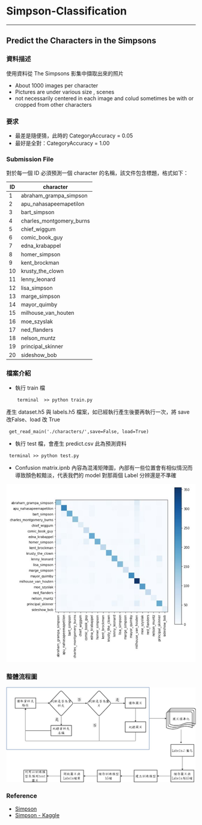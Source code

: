 # Simpson-Classification
---
## Predict the Characters in the Simpsons
### 資料描述
使用資料從 The Simpsons 影集中擷取出來的照片
* About 1000 images per character
* Pictures are under various size , scenes
* not necessarily centered in each image and colud sometimes be with or cropped from other characters

### 要求
* 最差是隨便猜，此時的 CategoryAccuracy = 0.05
* 最好是全對：CategoryAccuracy = 1.00
### Submission File
對於每一個 ID 必須預測一個 character 的名稱，該文件包含標題，格式如下：
	
|      ID        |    character   			|
| -------------  | ------------- 			|
|       1        | abraham_grampa_simpson 	|
|       2        | apu_nahasapeemapetilon	|
|       3        | bart_simpson  			|
|       4        | charles_montgomery_burns |
|       5        | chief_wiggum  			|
|       6        | comic_book_guy   		|
|       7        | edna_krabappel  			|
|       8        | homer_simpson    		|
|       9        | kent_brockman  			|
|       10       | krusty_the_clown   		|
|       11       | lenny_leonard  			|
|       12       | lisa_simpson    			|
|       13       | marge_simpson  			|
|       14       | mayor_quimby   			|
|       15       | milhouse_van_houten   	|
|       16       | moe_szyslak   			|
|       17       | ned_flanders  			|
|       18       | nelson_muntz   			|
|       19       | principal_skinner  		|
|       20       | sideshow_bob    			|

### 檔案介紹
* 執行 train 檔
```
    terminal  >> python train.py
```
產生 dataset.h5 與 labels.h5 檔案，如已經執行產生後要再執行一次，將 save 改False、load 改 True
```
 get_read_main('./characters/',save=False, load=True)
```
* 執行 test 檔，會產生 predict.csv 此為預測資料
```
 terminal >> python test.py
```
* Confusion matrix.ipnb 內容為混淆矩陣圖，內部有一些位置會有相似情況而導致顏色較黯淡，代表我們的 model 對那兩個 Label 分辨還是不準確

![image](https://github.com/YochLin/Simpson-Classification/blob/master/%E6%B7%B7%E6%B7%86%E7%9F%A9%E9%99%A3%E5%9C%96-Simpson.JPG)

### 整體流程圖
![image](https://github.com/YochLin/Simpson-Classification/blob/master/%E6%B5%81%E7%A8%8B%E5%9C%96.jpg)

### Reference
* [Simpson](https://medium.com/alex-attia-blog/the-simpsons-character-recognition-using-keras-d8e1796eae36)
* [Simpson - Kaggle](https://www.kaggle.com/alexattia/the-simpsons-characters-dataset)

